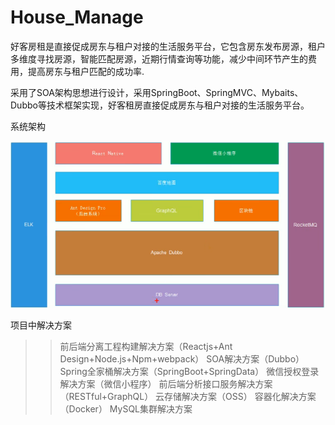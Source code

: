 # House_Manage

好客房租是直接促成房东与租户对接的生活服务平台，它包含房东发布房源，租户多维度寻找房源，智能匹配房源，近期行情查询等功能，减少中间环节产生的费用，提高房东与租户匹配的成功率.

采用了SOA架构思想进行设计，采用SpringBoot、SpringMVC、Mybaits、Dubbo等技术框架实现，好客租房直接促成房东与租户对接的生活服务平台。

系统架构

![构架图](https://github.com/YyXCyj/House_Manage/blob/master/images/11.png)

项目中解决方案

>>前后端分离工程构建解决方案（Reactjs+Ant Design+Node.js+Npm+webpack）
>>SOA解决方案（Dubbo）
>>Spring全家桶解决方案（SpringBoot+SpringData）
>>微信授权登录解决方案（微信小程序）
>>前后端分析接口服务解决方案（RESTful+GraphQL）
>>云存储解决方案（OSS）
>>容器化解决方案（Docker）
>>MySQL集群解决方案

